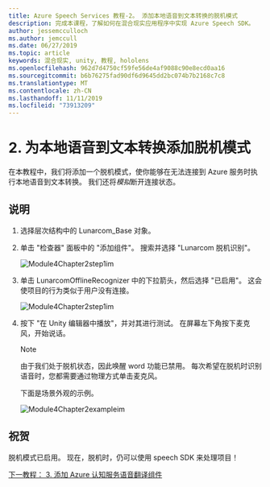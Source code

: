 ```yaml
---
title: Azure Speech Services 教程-2。 添加本地语音到文本转换的脱机模式
description: 完成本课程，了解如何在混合现实应用程序中实现 Azure Speech SDK。
author: jessemcculloch
ms.author: jemccull
ms.date: 06/27/2019
ms.topic: article
keywords: 混合现实, unity, 教程, hololens
ms.openlocfilehash: 962d7d4750cf59fe56de4af9088c90e8ecd0aa16
ms.sourcegitcommit: b6b76275fad90df6d9645dd2bc074b7b2168c7c8
ms.translationtype: MT
ms.contentlocale: zh-CN
ms.lasthandoff: 11/11/2019
ms.locfileid: "73913209"
---
```

# <a name="2-adding-an-offline-mode-for-local-speech-to-text-translation"></a>2. 为本地语音到文本转换添加脱机模式

在本教程中，我们将添加一个脱机模式，使你能够在无法连接到 Azure 服务时执行本地语音到文本转换。 我们还将*模拟*断开连接状态。

## <a name="instructions"></a>说明

1. 选择层次结构中的 Lunarcom_Base 对象。

2. 单击 "检查器" 面板中的 "添加组件"。 搜索并选择 "Lunarcom 脱机识别"。

    ![Module4Chapter2step1im](images/module4chapter2step1im.PNG)

3. 单击 LunarcomOfflineRecognizer 中的下拉箭头，然后选择 "已启用"。 这会使项目的行为类似于用户没有连接。

    ![Module4Chapter2step1im](images/module4chapter2step2im.PNG)

4. 按下 "在 Unity 编辑器中播放"，并对其进行测试。 在屏幕左下角按下麦克风，开始说话。

    >[!NOTE]
    >由于我们处于脱机状态，因此唤醒 word 功能已禁用。 每次希望在脱机时识别语音时，您都需要通过物理方式单击麦克风。

    下面是场景外观的示例。

    ![Module4Chapter2exampleim](images/module4chapter2exampleim.PNG)

## <a name="congratulations"></a>祝贺

脱机模式已启用。 现在，脱机时，仍可以使用 speech SDK 来处理项目！

[下一教程： 3. 添加 Azure 认知服务语音翻译组件](mrlearning-speechSDK-ch3.md)
